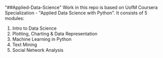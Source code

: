 "##Applied-Data-Science"
Work in this repo is based on UofM Coursera Specialization - "Applied Data Science with Python". It consists of 5 modules:
1. Intro to Data Science
2. Plotting, Charting & Data Representation
3. Machine Learning in Python
4. Text Mining 
5. Social Network Analysis
